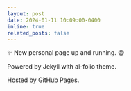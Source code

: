 ```yaml
---
layout: post
date: 2024-01-11 10:09:00-0400
inline: true
related_posts: false
---
```


:sparkles: New personal page up and running. :smile:

Powered by Jekyll with al-folio theme.

Hosted by GitHub Pages.
